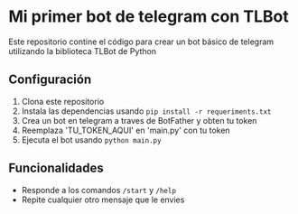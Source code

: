 # Mi primer bot de telegram con TLBot

Este repositorio contine el código para crear un bot básico de telegram utilizando la biblioteca TLBot de Python

## Configuración
1. Clona este repositorio
2. Instala las dependencias usando `pip install -r requeriments.txt`
3. Crea un bot en telegram a traves de BotFather y obten tu token
4. Reemplaza 'TU_TOKEN_AQUI' en 'main.py' con tu token
5. Ejecuta el bot usando `python main.py`

## Funcionalidades

- Responde a los comandos `/start` y `/help`
- Repite cualquier otro mensaje que le envies